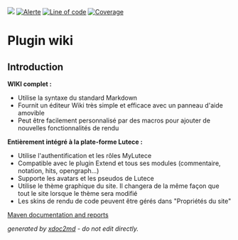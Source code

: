 ![](https://dev.lutece.paris.fr/jenkins/buildStatus/icon?job=collab-plugin-wiki-deploy)
[![Alerte](https://dev.lutece.paris.fr/sonar/api/project_badges/measure?project=fr.paris.lutece.plugins%3Aplugin-wiki&metric=alert_status)](https://dev.lutece.paris.fr/sonar/dashboard?id=fr.paris.lutece.plugins%3Aplugin-wiki)
[![Line of code](https://dev.lutece.paris.fr/sonar/api/project_badges/measure?project=fr.paris.lutece.plugins%3Aplugin-wiki&metric=ncloc)](https://dev.lutece.paris.fr/sonar/dashboard?id=fr.paris.lutece.plugins%3Aplugin-wiki)
[![Coverage](https://dev.lutece.paris.fr/sonar/api/project_badges/measure?project=fr.paris.lutece.plugins%3Aplugin-wiki&metric=coverage)](https://dev.lutece.paris.fr/sonar/dashboard?id=fr.paris.lutece.plugins%3Aplugin-wiki)

# Plugin wiki

## Introduction

 **WIKI complet :** 


 
* Utilise la syntaxe du standard Markdown
* Fournit un éditeur Wiki très simple et efficace avec un panneau d'aide amovible
* Peut être facilement personnalisé par des macros pour ajouter de nouvelles fonctionnalités de rendu


 **Entièrement intégré à la plate-forme Lutece :** 


 
* Utilise l'authentification et les rôles MyLutece
* Compatible avec le plugin Extend et tous ses modules (commentaire, notation, hits, opengraph...)
* Supporte les avatars et les pseudos de Lutece
* Utilise le thème graphique du site. Il changera de la même façon que tout le site lorsque le thème sera modifié
* Les skins de rendu de code peuvent être gérés dans "Propriétés du site"



[Maven documentation and reports](https://dev.lutece.paris.fr/plugins/plugin-wiki/)



 *generated by [xdoc2md](https://github.com/lutece-platform/tools-maven-xdoc2md-plugin) - do not edit directly.*